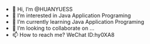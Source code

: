- 👋 Hi, I’m @HUANYUESS
- 👀 I’m interested in Java Application Programing
- 🌱 I’m currently learning Java Application Programing
- 💞️ I’m looking to collaborate on ...
- 📫 How to reach me? WeChat ID:hy0XA8

